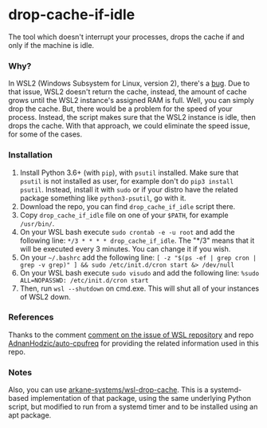 # drop-cache-if-idle
The tool which doesn't interrupt your processes, drops the cache if and only if the machine is idle.

### Why?
In WSL2 (Windows Subsystem for Linux, version 2), there's a [bug](https://github.com/microsoft/WSL/issues/4166). Due to that issue, WSL2 doesn't return the cache, instead, the amount of cache grows until the WSL2 instance's assigned RAM is full. Well, you can simply drop the cache. But, there would be a problem for the speed of your process. Instead, the script makes sure that the WSL2 instance is idle, then drops the cache. With that approach, we could eliminate the speed issue, for some of the cases.

### Installation
1. Install Python 3.6+ (with `pip`), with `psutil` installed. Make sure that `psutil` is not installed as user, for example don't do `pip3 install psutil`. Instead, install it with `sudo` or if your distro have the related package something like `python3-psutil`, go with it.
2. Download the repo, you can find `drop_cache_if_idle` script there.
3. Copy `drop_cache_if_idle` file on one of your `$PATH`, for example `/usr/bin/`.
4. On your WSL bash execute `sudo crontab -e -u root` and add the following line: `*/3 * * * * drop_cache_if_idle`. The "*/3" means that it will be executed every 3 minutes. You can change it if you wish.
5. On your `~/.bashrc` add the following line: `[ -z "$(ps -ef | grep cron | grep -v grep)" ] && sudo /etc/init.d/cron start &> /dev/null`
6. On your WSL bash execute `sudo visudo` and add the following line: `%sudo ALL=NOPASSWD: /etc/init.d/cron start`
7. Then, run `wsl --shutdown` on cmd.exe. This will shut all of your instances of WSL2 down.

### References
Thanks to the comment [comment on the issue of WSL repository](https://github.com/microsoft/WSL/issues/4166#issuecomment-618159162) and repo [AdnanHodzic/auto-cpufreq](https://github.com/AdnanHodzic/auto-cpufreq) for providing the related information used in this repo. 

### Notes
Also, you can use [arkane-systems/wsl-drop-cache]( https://github.com/arkane-systems/wsl-drop-cache). This is a systemd-based implementation of that package, using the same underlying Python script, but modified to run from a systemd timer and to be installed using an apt package. 
